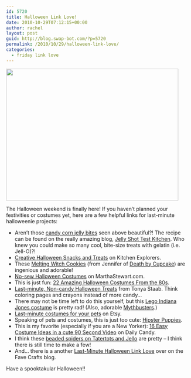 ```yaml
---
id: 5720
title: Halloween Link Love!
date: 2010-10-29T07:12:15+00:00
author: rachel
layout: post
guid: http://blog.swap-bot.com/?p=5720
permalink: /2010/10/29/halloween-link-love/
categories:
  - friday link love
---
```

[<img src="http://blog.swap-bot.com/wp-content/uploads/2010/10/candycornjello.jpg" alt="" title="candycornjello" width="470" height="360" class="aligncenter size-full wp-image-5723" />](http://www.flickr.com/photos/jstk/5111839876/)

The Halloween weekend is finally here! If you haven&#8217;t planned your festivities or costumes yet, here are a few helpful links for last-minute halloweenie projects:

  * Aren&#8217;t those [candy corn jelly bites](http://jelly-shot-test-kitchen.blogspot.com/2010/10/candy-corn-jello-non-alcoholic.html) seen above beautiful?! The recipe can be found on the really amazing blog, [Jelly Shot Test Kitchen](http://jelly-shot-test-kitchen.blogspot.com). Who knew you could make so many cool, bite-size treats with gelatin (i.e. Jell-O)?!
  * [Creative Halloween Snacks and Treats](http://www.pbs.org/parents/kitchenexplorers/2010/10/14/creative-halloween-snacks-and-treats/) on Kitchen Explorers. 
  * These [Melting Witch Cookies](http://www.flickr.com/photos/deathbycupcake/4050073302/in/set-72157622674425354/) (from Jennifer of [Death by Cupcake](http://www.etsy.com/shop/deathbycupcake)) are ingenious and adorable!
  * [No-sew Halloween Costumes](http://www.marthastewart.com/photogallery/no-sew-costumes) on MarthaStewart.com.
  * This is just fun: [22 Amazing Halloween Costumes From the 80s](http://www.urlesque.com/2010/10/27/halloween-costumes-80s/).
  * [Last-minute, Non-candy Halloween Treats](http://www.tonyastaab.com/2010/10/last-minute-halloween-treats.html) from Tonya Staab. Think coloring pages and crayons instead of more candy&#8230;
  * There may not be time left to do this yourself, but this [Lego Indiana Jones costume](http://www.instructables.com/id/Lego-Indiana-Jones-Costume/) is pretty rad! (Also, adorable [Mythbusters](http://mythbustersresults.com/mythbusters-halloween-costumes).)
  * [Last-minute costumes for your pets](http://www.etsy.com/storque/spotlight/last-minute-halloween-little-monsters-11015/?ref=fp_blog_title) on Etsy.
  * Speaking of pets and costumes, this is just too cute: [Hipster Puppies](http://hipsterpuppies.tumblr.com/).
  * This is my favorite (especially if you are a New Yorker): [16 Easy Costume Ideas in a cute 90 Second Video](http://www.dailycandy.com/all-cities/video/90845/16-Costume-Ideas-in-90-Seconds) on Daily Candy.
  * I think these [beaded spiders on Tatertots and Jello](http://tatertotsandjello.blogspot.com/2010/10/guest-project-make-beaded-spider.html) are pretty &#8211; I think there is still time to make a few!
  * And&#8230; there is a another [Last-Minute Halloween Link Love](http://www.favecraftsblog.com/link-love-last-minute-halloween/) over on the Fave Crafts blog.

Have a spooktakular Halloween!!